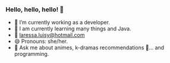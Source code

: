 ### Hello, hello, hello! 👋

- 🔭 I’m currently working as a developer.
- 🌱 I am currently learning many things and Java.
- 📩 laressa.luisy@hotmail.com
- 😄 Pronouns: she/her.
- 💬 Ask me about animes, k-dramas recommendations 🥰... and programming.

